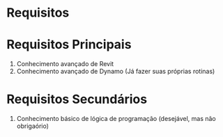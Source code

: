 # Requisitos

# Requisitos Principais

1. Conhecimento avançado de Revit
2. Conhecimento avançado de Dynamo (Já fazer suas próprias rotinas)

# Requisitos Secundários

1. Conhecimento básico de lógica de programação (desejável, mas não obrigaório)
